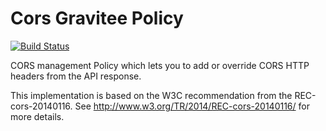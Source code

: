 # Cors Gravitee Policy

[![Build Status](http://build.gravitee.io/jenkins/buildStatus/icon?job=gravitee-policy-cors)](http://build.gravitee.io/jenkins/job/gravitee-policy-cors/)

CORS management Policy which lets you to add or override CORS HTTP headers from the API response.

This implementation is based on the W3C recommendation from the REC-cors-20140116. See http://www.w3.org/TR/2014/REC-cors-20140116/ for more details.
